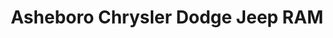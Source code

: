 ---
title: "Asheboro Chrysler Dodge Jeep RAM"
url: /asheboro/asheboro-chrysler-dodge-jeep-ram/
shop: Autohaus
---
